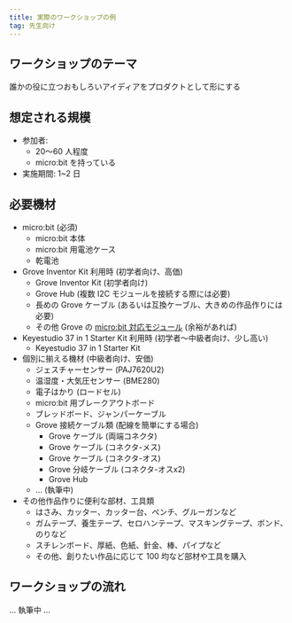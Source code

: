 ```yaml
---
title: 実際のワークショップの例
tag: 先生向け
---
```


## ワークショップのテーマ

誰かの役に立つおもしろいアイディアをプロダクトとして形にする

## 想定される規模

- 参加者:
  - 20〜60 人程度
  - micro:bit を持っている
- 実施期間: 1~2 日

## 必要機材

- micro:bit (必須)
  - micro:bit 本体
  - micro:bit 用電池ケース
  - 乾電池
- Grove Inventor Kit 利用時 (初学者向け、高価)
  - Grove Inventor Kit (初学者向け)
  - Grove Hub (複数 I2C モジュールを接続する際には必要)
  - 長めの Grove ケーブル (あるいは互換ケーブル、大きめの作品作りには必要)
  - その他 Grove の [micro:bit 対応モジュール](https://wiki.seeedstudio.com/jp/microbit-wiki-Page/#microbitgrove) (余裕があれば)
- Keyestudio 37 in 1 Starter Kit 利用時 (初学者〜中級者向け、少し高い)
  - Keyestudio 37 in 1 Starter Kit
- 個別に揃える機材 (中級者向け、安価)
  - ジェスチャーセンサー (PAJ7620U2)
  - 温湿度・大気圧センサー (BME280)
  - 電子はかり (ロードセル)
  - micro:bit 用ブレークアウトボード
  - ブレッドボード、ジャンパーケーブル
  - Grove 接続ケーブル類 (配線を簡単にする場合)
    - Grove ケーブル (両端コネクタ)
    - Grove ケーブル (コネクタ-メス)
    - Grove ケーブル (コネクタ-オス)
    - Grove 分岐ケーブル (コネクタ-オスx2)
    - Grove Hub
  - ... (執筆中)
- その他作品作りに便利な部材、工具類
  - はさみ、カッター、カッター台、ペンチ、グルーガンなど
  - ガムテープ、養生テープ、セロハンテープ、マスキングテープ、ボンド、のりなど
  - スチレンボード、厚紙、色紙、針金、棒、パイプなど
  - その他、創りたい作品に応じて 100 均など部材や工具を購入

## ワークショップの流れ

... 執筆中 ...
